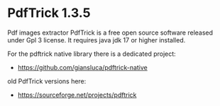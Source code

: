 # PdfTrick 1.3.5

Pdf images extractor
PdfTrick is a free open source software released under Gpl 3 license. It requires java jdk 17 or higher installed.  

For the pdftrick native library there is a dedicated project:
- https://github.com/giansluca/pdftrick-native

old PdfTrick versions here:
- https://sourceforge.net/projects/pdftrick